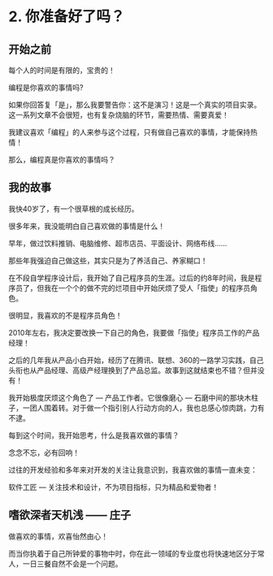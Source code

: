 # 2. 你准备好了吗？

## 开始之前

每个人的时间是有限的，宝贵的！

编程是你喜欢的事情吗?

如果你回答复「是」，那么我要警告你：这不是演习！这是一个真实的项目实录。这一系列文章不会很短，也有复杂烧脑的环节，需要热情、需要真爱！

我建议喜欢「编程」的人来参与这个过程，只有做自己喜欢的事情，才能保持热情！

那么，编程真是你喜欢的事情吗？

## 我的故事

我快40岁了，有一个很草根的成长经历。

很多年来，我没能明白自己喜欢做的事情是什么！

早年，做过饮料推销、电脑维修、超市店员、平面设计、网络布线……

那些年我强迫自己做这些，其实只是为了养活自己、养家糊口！

在不段自学程序设计后，我开始了自己程序员的生涯。过后的约8年时间，我是程序员了，但我在一个个的做不完的烂项目中开始厌烦了受人「指使」的程序员角色。

很明显，我喜欢的不是程序员角色！

2010年左右，我决定要改换一下自己的角色，我要做「指使」程序员工作的产品经理！

之后的几年我从产品小白开始，经历了在腾讯、联想、360的一路学习实践，自己头衔也从产品经理、高级产经理换到了产品总监。故事到这就结束也不错？但并没有！

我开始极度厌烦这个角色了 — 产品工作者。它很像磨心 — 石磨中间的那块木柱子，一团人围着转。对于做一个指引别人行动方向的人，我也总感心惊肉跳，力有不逮。

每到这个时间，我开始思考，什么是我喜欢做的事情？

念念不忘，必有回响！

过往的开发经验和多年来对开发的关注让我意识到，我喜欢做的事情一直未变：

软件工匠 — 关注技术和设计，不为项目指标，只为精品和爱物者！

## 嗜欲深者天机浅 —— 庄子

做喜欢的事情，欢喜怡然由心！

而当你执着于自己所钟爱的事物中时，你在此一领域的专业度也将快速地区分于常人，一日三餐自然不会是一个问题。



